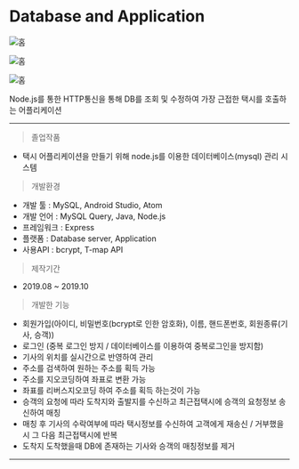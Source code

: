 # Database and Application
![홈](https://github.com/wsx9412/web/blob/master/Taxi%20Application/picture/taxi3.png?raw=true)

![홈](https://github.com/wsx9412/web/blob/master/Taxi%20Application/picture/taxi1.png?raw=true)

![홈](https://github.com/wsx9412/web/blob/master/Taxi%20Application/picture/taxi2.png?raw=true)

Node.js를 통한 HTTP통신을 통해 DB를 조회 및 수정하여 가장 근접한 택시를 호출하는 어플리케이션

---

> 졸업작품

  - 택시 어플리케이션을 만들기 위해 node.js를 이용한 데이터베이스(mysql) 관리 시스템

> 개발환경

  - 개발 툴 : MySQL, Android Studio, Atom
  - 개발 언어 : MySQL Query, Java, Node.js
  - 프레임워크 : Express
  - 플랫폼 : Database server, Application
  - 사용API : bcrypt, T-map API

> 제작기간
  - 2019.08 ~ 2019.10

> 개발한 기능

  - 회원가입(아이디, 비밀번호(bcrypt로 인한 암호화), 이름, 핸드폰번호, 회원종류(기사, 승객))
  - 로그인 (중복 로그인 방지 / 데이터베이스를 이용하여 중복로그인을 방지함)
  - 기사의 위치를 실시간으로 반영하여 관리
  - 주소를 검색하여 원하는 주소를 획득 가능
  - 주소를 지오코딩하여 좌표로 변환 가능
  - 좌표를 리버스지오코딩 하여 주소를 획득 하는것이 가능
  - 승객의 요청에 따라 도착지와 출발지를 수신하고 최근접택시에 승객의 요청정보 송신하여 매칭
  - 매칭 후 기사의 수락여부에 따라 택시정보를 수신하여 고객에게 재송신 / 거부했을 시 그 다음 최근접택시에 반복
  - 도착지 도착했을때 DB에 존재하는 기사와 승객의 매칭정보를 제거

---
